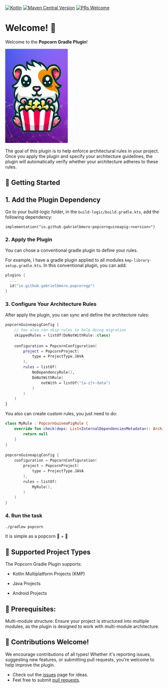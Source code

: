 [![Kotlin](https://img.shields.io/badge/kotlin-1.9.10-blue.svg?logo=kotlin)](http://kotlinlang.org)
[![Maven Central Version](https://img.shields.io/maven-central/v/io.github.gabrielbmoro/popcornguineapig)](https://central.sonatype.com/artifact/io.github.gabrielbmoro/popcornguineapig)
[![PRs Welcome](https://img.shields.io/badge/PRs-welcome-brightgreen.svg)](https://github.com/CodandoTV/popcorn-guineapig/issues)

# Welcome! 👋

Welcome to the **Popcorn Gradle Plugin**!

<img height="300px" width="200px" src="img/popcorngp-logo.webp" />

The goal of this plugin is to help enforce architectural rules in your project. Once you apply the plugin and specify your architecture guidelines, the plugin will automatically verify whether your architecture adheres to these rules.

## 🚀 Getting Started

## 1. Add the Plugin Dependency

Go to your build-logic folder, in the `build-logic/build.gradle.kts`, add the following dependency:

```
implementation("io.github.gabrielbmoro:popcornguineapig:<version>")
```

### 2. Apply the Plugin

You can chose a conventional gradle plugin to define your rules. 

For example, I have a gradle plugin applied to all modules `kmp-library-setup.gradle.kts`. In this conventional plugin, you can add:


```kotlin
plugins {
  ...
  id("io.github.gabrielbmoro.popcorngp")
}
```

### 3. Configure Your Architecture Rules

After apply the plugin, you can sync and define the architecture rules:

```kotlin
popcornGuineapigConfig {
    // You also can skip rules to help duing migration
    skippedRules = listOf(DoNotWithRule::class)
    
    configuration = PopcornConfiguration(
        project = PopcornProject(
            type = ProjectType.JAVA
        ),
        rules = listOf(
            NoDependencyRule(),
            DoNotWithRule(
                notWith = listOf("[a-z]+-data")
            )
        )
    )
}
```

You also can create custom rules, you just need to do:

```kotlin
class MyRule : PopcornGuineaPigRule {
    override fun check(deps: List<InternalDependenciesMetadata>): ArchitectureViolationError? {
        return null
    }
}

popcornGuineapigConfig {
    configuration = PopcornConfiguration(
        project = PopcornProject(
            type = ProjectType.JAVA
        ),
        rules = listOf(
            MyRule(),
        )
    )
}
```

### 4. **Run the task**

```sh
./gradlew popcorn
```

It is simple as a popcorn 🍿 + 🐹

## 🎯 Supported Project Types

The Popcorn Gradle Plugin supports:

- Kotlin Multiplatform Projects (KMP)

- Java Projects

- Android Projects

## 🧩 Prerequisites:

Multi-module structure: Ensure your project is structured into multiple modules, as the plugin is designed to work with multi-module architecture.

## 🤝 Contributions Welcome!

We encourage contributions of all types! Whether it's reporting issues, suggesting new features, or submitting pull requests, you're welcome to help improve the plugin.

- Check out the [issues](https://github.com/CodandoTV/popcorn-guineapig/issues) page for ideas.
- Feel free to submit [pull requests](https://github.com/CodandoTV/popcorn-guineapig/pulls).